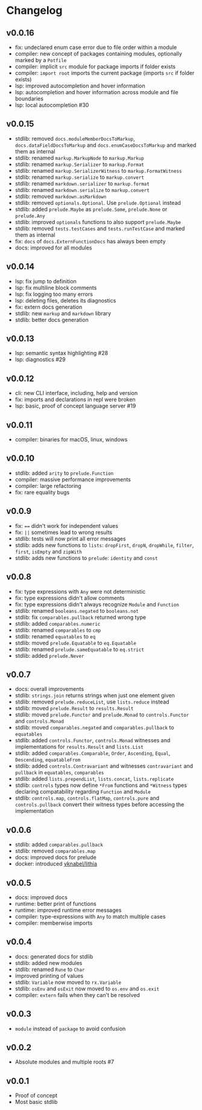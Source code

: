 # Changelog

## v0.0.16

- fix: undeclared enum case error due to file order within a module
- compiler: new concept of packages containing modules, optionally marked by a `Potfile`
- compiler: implicit `src` module for package imports if folder exists
- compiler: `import root` imports the current package (imports `src` if folder exists)
- lsp: improved autocompletion and hover information
- lsp: autocompletion and hover information across module and file boundaries
- lsp: local autocompletion #30

## v0.0.15

- stdlib: removed `docs.moduleMemberDocsToMarkup`, `docs.dataFieldDocsToMarkup` and `docs.enumCaseDocsToMarkup` and marked them as internal
- stdlib: renamed `markup.MarkupNode` to `markup.Markup`
- stdlib: renamed `markup.Serializer` to `markup.Format`
- stdlib: renamed `markup.SerializerWitness` to `markup.FormatWitness`
- stdlib: renamed `markup.serialize` to `markup.convert`
- stdlib: renamed `markdown.serializer` to `markup.format`
- stdlib: renamed `markdown.serialize` to `markup.convert`
- stdlib: removed `markdown.asMarkdown`
- stdlib: removed `optionals.Optional`. Use `prelude.Optional` instead
- stdlib: added `prelude.Maybe` as `prelude.Some`, `prelude.None` or `prelude.Any`
- stdlib: improved `optionals` functions to also support `prelude.Maybe`
- stdlib: removed `tests.testCases` and `tests.runTestCase` and marked them as internal
- fix: `docs` of `docs.ExternFunctionDocs` has always been empty
- docs: improved for all modules

## v0.0.14

- lsp: fix jump to definition
- lsp: fix multiline block comments
- lsp: fix logging too many errors
- lsp: deleting files, deletes its diagnostics
- fix: extern docs generation
- stdlib: new `markup` and `markdown` library
- stdlib: better docs generation

## v0.0.13

- lsp: semantic syntax highlighting #28
- lsp: diagnostics #29

## v0.0.12

- cli: new CLI interface, including, help and version
- fix: imports and declarations in repl were broken
- lsp: basic, proof of concept language server #19

## v0.0.11

- compiler: binaries for macOS, linux, windows

## v0.0.10

- stdlib: added `arity` to `prelude.Function`
- compiler: massive performance improvements
- compiler: large refactoring
- fix: rare equality bugs

## v0.0.9

- fix: `==` didn't work for independent values
- fix: `||` sometimes lead to wrong results
- stdlib: tests will now print all error messages
- stdlib: adds new functions to `lists`: `dropFirst`, `dropN`, `dropWhile`, `filter`, `first`, `isEmpty` and `zipWith`
- stdlib: adds new functions to `prelude`: `identity` and `const`

## v0.0.8

- fix: type expressions with `Any` were not deterministic
- fix: type expressions didn't allow comments
- fix: type expressions didn't always recognize `Module` and `Function`
- stdlib: renamed `booleans.negated` to `booleans.not`
- stdlib: fix `comparables.pullback` returned wrong type
- stdlib: added `comparables.numeric`
- stdlib: renamed `comparables` to `cmp`
- stdlib: renamed `equatables` to `eq`
- stdlib: moved `prelude.Equatable` to `eq.Equatable`
- stdlib: renamed `prelude.sameEquatable` to `eq.strict`
- stdlib: added `prelude.Never`

## v0.0.7

- docs: overall improvements
- stdlib: `strings.join` returns strings when just one element given
- stdlib: removed `prelude.reduceList`, use `lists.reduce` instead
- stdlib: moved `prelude.Result` to `results.Result`
- stdlib: moved `prelude.Functor` and `prelude.Monad` to `controls.Functor` and `controls.Monad`
- stdlib: moved `comparables.negated` and `comparables.pullback` to `equatables`
- stdlib: added `controls.Functor`, `controls.Monad` witnesses and implementations for `results.Result` and `lists.List`
- stdlib: added `comparables.Comparable`, `Order`, `Ascending`, `Equal`, `Descending`, `equatableFrom`
- stdlib: added `controls.Contravariant` and witnesses `contravariant` and `pullback` in `equatables`, `comparables`
- stdlib: added `lists.prependList`, `lists.concat`, `lists.replicate`
- stdlib: `controls` types now define `*From` functions and `*Witness` types declaring compatability regarding `Function` and `Module`
- stdlib: `controls.map`, `controls.flatMap`, `controls.pure` and `controls.pullback` convert their witness types before accessing the implementation

## v0.0.6

- stdlib: added `comparables.pullback`
- stdlib: removed `comparables.map`
- docs: improved docs for prelude
- docker: introduced [vknabel/lithia](https://hub.docker.com/repository/docker/vknabel/lithia/)

## v0.0.5

- docs: improved docs
- runtime: better print of functions
- runtime: improved runtime error messages
- compiler: type-expressions with `Any` to match multiple cases
- compiler: memberwise imports

## v0.0.4

- docs: generated docs for stdlib
- stdlib: added new modules
- stdlib: renamed `Rune` to `Char`
- improved printing of values
- stdlib: `Variable` now moved to `rx.Variable`
- stdlib: `osEnv` and `osExit` now moved to `os.env` and `os.exit`
- compiler: `extern` fails when they can't be resolved

## v0.0.3

- `module` instead of `package` to avoid confusion

## v0.0.2

- Absolute modules and multiple roots #7

## v0.0.1

- Proof of concept
- Most basic stdlib
